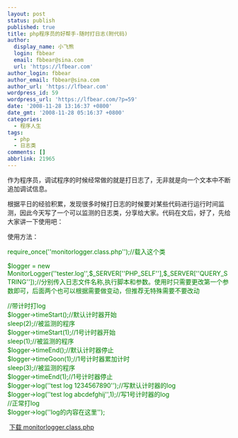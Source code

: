 ```yaml
---
layout: post
status: publish
published: true
title: php程序员的好帮手-随时打日志(附代码)
author:
  display_name: 小飞熊
  login: fbbear
  email: fbbear@sina.com
  url: 'https://lfbear.com'
author_login: fbbear
author_email: fbbear@sina.com
author_url: 'https://lfbear.com'
wordpress_id: 59
wordpress_url: 'https://lfbear.com/?p=59'
date: '2008-11-28 13:16:37 +0800'
date_gmt: '2008-11-28 05:16:37 +0800'
categories:
  - 程序人生
tags:
  - php
  - 日志类
comments: []
abbrlink: 21965
---
```

<p>作为程序员，调试程序的时候经常做的就是打日志了，无非就是向一个文本中不断追加调试信息。</p>
<p>根据平日的经验积累，发现很多时候打日志的时候要对某些代码进行运行时间监测，因此今天写了一个可以监测的日志类，分享给大家。代码在文后，好了，先给大家讲一下使用吧：<!--more--></p>
<p>使用方法：</p>
<p><span style="color: #008000;">require_once(''monitorlogger.class.php'');//载入这个类&nbsp;&nbsp; </span></p>
<p><span style="color: #008000;">$logger = new MonitorLogger(''tester.log'',$_SERVER[''PHP_SELF''],$_SERVER[''QUERY_STRING'']);//分别传入日志文件名称,执行脚本和参数。使用时只需要更改第一个参数即可，后面两个也可以根据需要做变动，但推荐无特殊需要不要改动&nbsp;&nbsp; </span></p>
<p><span style="color: #008000;">//带计时打log&nbsp;&nbsp;<br />
$logger->timeStart();//默认计时器开始&nbsp;&nbsp;<br />
sleep(2);//被监测的程序&nbsp;&nbsp;<br />
$logger->timeStart(1);//1号计时器开始&nbsp;&nbsp;<br />
sleep(1);//被监测的程序&nbsp;&nbsp;<br />
$logger->timeEnd();//默认计时器停止&nbsp;&nbsp;<br />
$logger->timeGoon(1);//1号计时器累加计时&nbsp;&nbsp;<br />
sleep(3);//被监测的程序&nbsp;&nbsp;<br />
$logger->timeEnd(1);//1号计时器停止&nbsp;&nbsp;<br />
$logger->log(''test log 1234567890'');//写默认计时器的log&nbsp;&nbsp;<br />
$logger->log(''test log abcdefghij'',1);//写1号计时器的log&nbsp;&nbsp;<br />
//正常打log&nbsp;&nbsp;<br />
$logger->log(''log的内容在这里'');&nbsp; </span></p>
<p>&nbsp;<a href="/assets/images/20081128_564563.rar" target="_blank">下载 monitorlogger.class.php </a></p>
